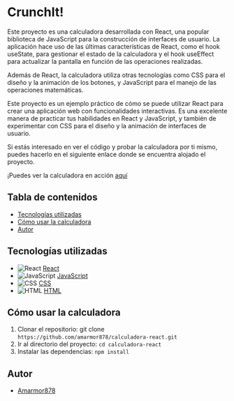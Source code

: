 # CrunchIt!

Este proyecto es una calculadora desarrollada con React, una popular biblioteca de JavaScript para la construcción de interfaces de usuario. La aplicación hace uso de las últimas características de React, como el hook useState, para gestionar el estado de la calculadora y el hook useEffect para actualizar la pantalla en función de las operaciones realizadas.

Además de React, la calculadora utiliza otras tecnologías como CSS para el diseño y la animación de los botones, y JavaScript para el manejo de las operaciones matemáticas.

Este proyecto es un ejemplo práctico de cómo se puede utilizar React para crear una aplicación web con funcionalidades interactivas. Es una excelente manera de practicar tus habilidades en React y JavaScript, y también de experimentar con CSS para el diseño y la animación de interfaces de usuario.

Si estás interesado en ver el código y probar la calculadora por ti mismo, puedes hacerlo en el siguiente enlace donde se encuentra alojado el proyecto.

¡Puedes ver la calculadora en acción [aquí](https://main.d2vd4wsyb1qhya.amplifyapp.com/)

## Tabla de contenidos

- [Tecnologías utilizadas](#tecnologías-utilizadas)
- [Cómo usar la calculadora](#cómo-usar-la-calculadora)
- [Autor](#autor)

## Tecnologías utilizadas

- ![React](https://img.shields.io/badge/-React-61DAFB?logo=react&logoColor=white) [React](https://reactjs.org/)
- ![JavaScript](https://img.shields.io/badge/-JavaScript-F7DF1E?logo=javascript&logoColor=white) [JavaScript](https://developer.mozilla.org/en-US/docs/Web/JavaScript)
- ![CSS](https://img.shields.io/badge/-CSS-1572B6?logo=css3&logoColor=white) [CSS](https://developer.mozilla.org/en-US/docs/Web/CSS)
- ![HTML](https://img.shields.io/badge/-HTML-E34F26?logo=html5&logoColor=white) [HTML](https://developer.mozilla.org/en-US/docs/Web/HTML)

## Cómo usar la calculadora

1. Clonar el repositorio: git clone `https://github.com/amarmor878/calculadora-react.git`
2. Ir al directorio del proyecto: `cd calculadora-react`
3. Instalar las dependencias: `npm install`

## Autor

- [Amarmor878](https://github.com/amarmor878)
